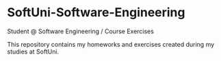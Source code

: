 # SoftUni-Software-Engineering

Student @ Software Engineering / Course Exercises

This repository contains my homeworks and exercises created during my studies at SoftUni.
